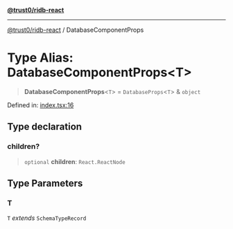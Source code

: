 [**@trust0/ridb-react**](../README.md)

***

[@trust0/ridb-react](../README.md) / DatabaseComponentProps

# Type Alias: DatabaseComponentProps\<T\>

> **DatabaseComponentProps**\<`T`\> = `DatabaseProps`\<`T`\> & `object`

Defined in: [index.tsx:16](https://github.com/trust0-project/RIDB/blob/72c82bce7bddd4d481cf38c4e8b9492b9832268f/packages/ridb-react/src/index.tsx#L16)

## Type declaration

### children?

> `optional` **children**: `React.ReactNode`

## Type Parameters

### T

`T` *extends* `SchemaTypeRecord`
